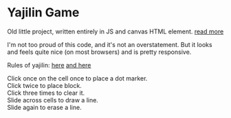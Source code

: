 # Yajilin Game

Old little project, written entirely in JS and canvas HTML element.
[read more](https://developer.mozilla.org/en-US/docs/Web/API/Canvas_API/Tutorial)

I'm not too proud of this code, and it's not an overstatement. But it looks and feels quite nice (on most browsers) and is pretty responsive.

Rules of yajilin: [here](https://en.wikipedia.org/wiki/Yajilin#Rules) [and here](https://www.gmpuzzles.com/blog/yajilin-rules-and-info/)

Click once on the cell once to place a dot marker.<br>
Click twice to place block.<br>
Click three times to clear it.<br>
Slide across cells to draw a line.<br>
Slide again to erase a line.<br>
